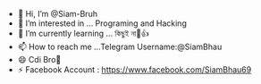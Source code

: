 - 👋 Hi, I’m @Siam-Bruh
- 👀 I’m interested in ... Programing and Hacking 
- 🌱 I’m currently learning ... কিছুই না🙂👍
- 📫 How to reach me ...Telegram Username:@SiamBhau
- 😄 Cdi Bro🌚
- ⚡ Facebook Account : https://www.facebook.com/SiamBhau69

<!---
Siam-Bruh/Siam-Bruh is a ✨ special ✨ repository because its `README.md` (this file) appears on your GitHub profile.
You can click the Preview link to take a look at your changes.
--->
